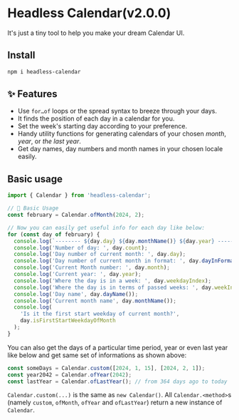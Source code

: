 # Headless Calendar(v2.0.0)

It's just a tiny tool to help you make your dream Calendar UI.

## Install

```bash
npm i headless-calendar
```

## ✨ Features

- Use `for…of` loops or the spread syntax to breeze through your days.
- It finds the position of each day in a calendar for you.
- Set the week's starting day according to your preference.
- Handy utility functions for generating calendars of your chosen _month_, _year_, or _the last year_.
- Get day names, day numbers and month names in your chosen locale easily.

## Basic usage

```js
import { Calendar } from 'headless-calendar';

// 🍁 Basic Usage
const february = Calendar.ofMonth(2024, 2);

// Now you can easily get useful info for each day like below:
for (const day of february) {
  console.log(`-------- ${day.day} ${day.monthName()} ${day.year} --------`);
  console.log('Number of day: ', day.count);
  console.log('Day number of current month: ', day.day);
  console.log('Day number of current month in format: ', day.dayInFormat());
  console.log('Current Month number: ', day.month);
  console.log('Current year: ', day.year);
  console.log('Where the day is in a week: ', day.weekdayIndex);
  console.log('Where the day is in terms of passed weeks: ', day.weekIndex);
  console.log('Day name', day.dayName());
  console.log('Current month name', day.monthName());
  console.log(
    'Is it the first start weekday of current month?',
    day.isFirstStartWeekdayOfMonth
  );
}
```

You can also get the days of a particular time period, year or even
last year like below and get same set of informations as shown above:

```js
const someDays = Calendar.custom([2024, 1, 15], [2024, 2, 1]);
const year2042 = Calendar.ofYear(2042);
const lastYear = Calendar.ofLastYear(); // from 364 days ago to today
```

`Calendar.custom(...)` is the same as `new Calendar()`. All `Calendar.<method>`s (namely `custom`, `ofMonth`, `ofYear` and `ofLastYear`) return a new instance of `Calendar`.
